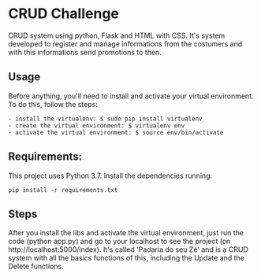 # CRUD Challenge
CRUD system using python, Flask and HTML with CSS. 
It's system developed to register and manage informations from the costumers and with this informations send promotions to then.


## Usage
Before anything, you'll need to install and activate your virtual environment. To do this, follow the steps:
```
- install the virtualenv: $ sudo pip install virtualenv
- create the virtual environment: $ virtualenv env
- activate the virtual environment: $ source env/bin/activate
```

## Requirements:
This project uses Python 3.7. Install the dependencies running:
```
pip install -r requirements.txt
```

## Steps
After you install the libs and activate the virtual environment, just run the code (python app.py) and go to your localhost to see the project (on http://localhost:5000/index). It's called 'Padaria do seu Zé' and is a CRUD system with all the basics functions of this, including the Update and the Delete functions.
